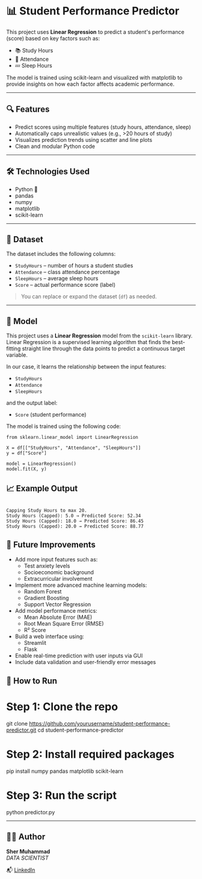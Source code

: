 # 📊 Student Performance Predictor

This project uses **Linear Regression** to predict a student's performance (score) based on key factors such as:

- 📚 Study Hours  
- 🏫 Attendance  
- 💤 Sleep Hours  

The model is trained using scikit-learn and visualized with matplotlib to provide insights on how each factor affects academic performance.

---

## 🔍 Features

- Predict scores using multiple features (study hours, attendance, sleep)  
- Automatically caps unrealistic values (e.g., >20 hours of study)  
- Visualizes prediction trends using scatter and line plots  
- Clean and modular Python code  

---

## 🛠 Technologies Used

- Python 🐍  
- pandas  
- numpy  
- matplotlib  
- scikit-learn  

---

## 📁 Dataset

The dataset includes the following columns:

- `StudyHours` – number of hours a student studies  
- `Attendance` – class attendance percentage  
- `SleepHours` – average sleep hours  
- `Score` – actual performance score (label)  

> You can replace or expand the dataset (`df`) as needed.

---
## 🤖 Model

This project uses a **Linear Regression** model from the `scikit-learn` library. Linear Regression is a supervised learning algorithm that finds the best-fitting straight line through the data points to predict a continuous target variable.

In our case, it learns the relationship between the input features:

- `StudyHours`
- `Attendance`
- `SleepHours`

and the output label:

- `Score` (student performance)

The model is trained using the following code:

<pre><code>from sklearn.linear_model import LinearRegression

X = df[["StudyHours", "Attendance", "SleepHours"]]
y = df["Score"]

model = LinearRegression()
model.fit(X, y)
</code></pre>



## 📈 Example Output

<pre><code>
Capping Study Hours to max 20.
Study Hours (Capped): 5.0 → Predicted Score: 52.34
Study Hours (Capped): 18.0 → Predicted Score: 86.45
Study Hours (Capped): 20.0 → Predicted Score: 88.77
</code></pre>

## 🧠 Future Improvements

- Add more input features such as:
  - Test anxiety levels
  - Socioeconomic background
  - Extracurricular involvement
- Implement more advanced machine learning models:
  - Random Forest
  - Gradient Boosting
  - Support Vector Regression
- Add model performance metrics:
  - Mean Absolute Error (MAE)
  - Root Mean Square Error (RMSE)
  - R² Score
- Build a web interface using:
  - Streamlit
  - Flask
- Enable real-time prediction with user inputs via GUI
- Include data validation and user-friendly error messages


## 🚀 How to Run


# Step 1: Clone the repo
git clone https://github.com/yourusername/student-performance-predictor.git
cd student-performance-predictor

# Step 2: Install required packages
pip install numpy pandas matplotlib scikit-learn

# Step 3: Run the script
python predictor.py

--- 
## 🙋‍♂️ Author

**Sher Muhammad**  
*DATA SCIENTIST*  

📬 [LinkedIn](https://www.linkedin.com/in/sher-muhammad-jessar/)  

